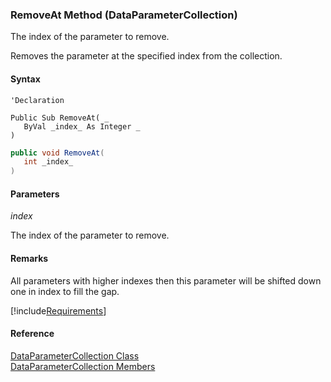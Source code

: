 ﻿### RemoveAt Method (DataParameterCollection)

The index of the parameter to remove.

Removes the parameter at the specified index from the collection.

#### Syntax

```vbnet
'Declaration

Public Sub RemoveAt( _
   ByVal _index_ As Integer _
) 
```

```csharp
public void RemoveAt( 
   int _index_
)
```

#### Parameters

_index_

The index of the parameter to remove.

#### Remarks

All parameters with higher indexes then this parameter will be shifted down one in index to fill the gap.

[!include[Requirements](../partials/requirements.md)]

#### Reference

[DataParameterCollection Class](FChoice.Common~FChoice.Common.Data.DataParameterCollection.md)  
[DataParameterCollection Members](FChoice.Common~FChoice.Common.Data.DataParameterCollection_members.md)